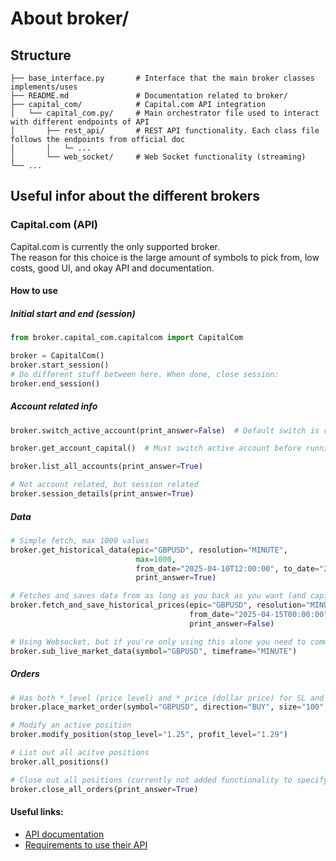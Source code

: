 # About broker/

## Structure
```
├── base_interface.py       # Interface that the main broker classes implements/uses
├── README.md               # Documentation related to broker/
├── capital_com/            # Capital.com API integration
│   └── capital_com.py/     # Main orchestrator file used to interact with different endpoints of API
│       ├── rest_api/       # REST API functionality. Each class file follows the endpoints from official doc
│       │   └─ ...
│       └── web_socket/     # Web Socket functionality (streaming)
└── ...
```

## Useful infor about the different brokers
### Capital.com (API)
Capital.com is currently the only supported broker.<br>
The reason for this choice is the large amount of symbols to pick from, low costs, good UI, and okay API and documentation.
#### How to use
##### Initial start and end (session)
```python
from broker.capital_com.capitalcom import CapitalCom

broker = CapitalCom()
broker.start_session()
# Do different stuff between here. When done, close session:
broker.end_session()
```
##### Account related info
```python
broker.switch_active_account(print_answer=False)  # Default switch is constant in config

broker.get_account_capital()  # Must switch active account before running

broker.list_all_accounts(print_answer=True)

# Not account related, but session related
broker.session_details(print_answer=True)
```
##### Data
```python
# Simple fetch, max 1000 values
broker.get_historical_data(epic="GBPUSD", resolution="MINUTE",
                            max=1000,
                            from_date="2025-04-10T12:00:00", to_date="2025-04-10T13:10:00",
                            print_answer=True)

# Fetches and saves data from as long as you back as you want (and capital.com has data)
broker.fetch_and_save_historical_prices(epic="GBPUSD", resolution="MINUTE",
                                        from_date="2025-04-15T00:00:00", to_date="2025-05-01T01:00:00",
                                        print_answer=False)

# Using Websocket, but if you're only using this alone you need to comment out the "simple hack loop", or else it will just stop
broker.sub_live_market_data(symbol="GBPUSD", timeframe="MINUTE")
```
##### Orders
```python
# Has both *_level (price level) and *_price (dollar price) for SL and TP
broker.place_market_order(symbol="GBPUSD", direction="BUY", size="100", stop_level="1.32", profit_level="1.34")

# Modify an active position
broker.modify_position(stop_level="1.25", profit_level="1.29")

# List out all acitve positions
broker.all_positions()

# Close out all positions (currently not added functionality to specify a single one)
broker.close_all_orders(print_answer=True)
```
#### Useful links:
- [API documentation](https://open-api.capital.com/)
- [Requirements to use their API](https://open-api.capital.com/#section/Getting-started)